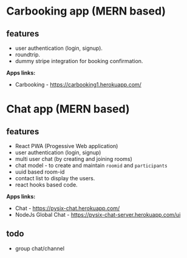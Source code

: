 # Carbooking app (MERN based)
## features
* user authentication (login, signup).
* roundtrip.
* dummy stripe integration for booking confirmation.

**Apps links:**
* Carbooking - https://carbooking1.herokuapp.com/

# Chat app (MERN based)
## features
* React PWA (Progessive Web application)
* user authentication (login, signup)
* multi user chat (by creating and joining rooms)
* chat model - to create and maintain `roomid` and `participants` 
* uuid based room-id
* contact list to display the users.
* react hooks based code.

**Apps links:**
* Chat - https://pysix-chat.herokuapp.com/
* NodeJs Global Chat - https://pysix-chat-server.herokuapp.com/ui

## todo
* group chat/channel

